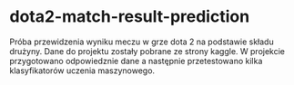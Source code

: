 # dota2-match-result-prediction
Próba przewidzenia wyniku meczu w grze dota 2 na podstawie składu drużyny. Dane do projektu zostały pobrane ze strony kaggle. W projekcie przygotowano odpowiedznie dane a następnie przetestowano kilka klasyfikatorów uczenia maszynowego.

